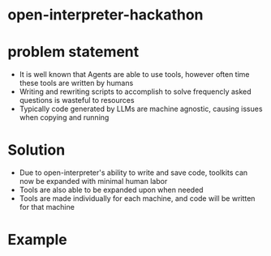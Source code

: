 # open-interpreter-hackathon

# problem statement
- It is well known that Agents are able to use tools, however often time these tools are written by humans
- Writing and rewriting scripts to accomplish to solve frequencly asked questions is wasteful to resources
- Typically code generated by LLMs are machine agnostic, causing issues when copying and running

# Solution
- Due to open-interpreter's ability to write and save code, toolkits can now be expanded with minimal human labor
- Tools are also able to be expanded upon when needed
- Tools are made individually for each machine, and code will be written for that machine

# Example

